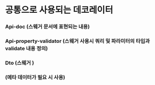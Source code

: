 # 공통으로 사용되는 데코레이터

### Api-doc (스웨거 문서에 표현되는 내용)

### Api-property-validator (스웨거 사용시 쿼리 및 파라미터의 타입과 validate 내용 정의) 

### Dto (스웨거 )

###  (메타 데이터가 필요 시 사용)
